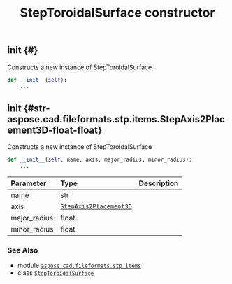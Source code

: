 ﻿---
title: StepToroidalSurface constructor
second_title: Aspose.CAD for Python via .NET API References
description: 
type: docs
weight: 10
url: /aspose.cad.fileformats.stp.items/steptoroidalsurface/__init__/
is_root: false
---

## __init__ {#}

Constructs a new instance of StepToroidalSurface



```python
def __init__(self):
    ...
```




## __init__ {#str-aspose.cad.fileformats.stp.items.StepAxis2Placement3D-float-float}

Constructs a new instance of StepToroidalSurface



```python
def __init__(self, name, axis, major_radius, minor_radius):
    ...
```


| Parameter | Type | Description |
| :- | :- | :- |
| name | str |  |
| axis | [`StepAxis2Placement3D`](/cad/python-net/aspose.cad.fileformats.stp.items/stepaxis2placement3d) |  |
| major_radius | float |  |
| minor_radius | float |  |



### See Also
* module [`aspose.cad.fileformats.stp.items`](../../)
* class [`StepToroidalSurface`](/cad/python-net/aspose.cad.fileformats.stp.items/steptoroidalsurface)

